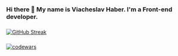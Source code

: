 ### Hi there 👋 My name is Viacheslav Haber. I'm a Front-end developer.

###
[![GitHub Streak](https://streak-stats.demolab.com?user=haber-viacheslav&theme=transparent)](https://git.io/streak-stats)
###
[![codewars](https://www.codewars.com/users/jokercs/badges/large)](https://www.codewars.com/users/jokercs)  
<!--
**haber-viacheslav/haber-viacheslav** is a ✨ _special_ ✨ repository because its `README.md` (this file) appears on your GitHub profile.

Here are some ideas to get you started:

- 🔭 I’m currently working on ...
- 🌱 I’m currently learning ...
- 👯 I’m looking to collaborate on ...
- 🤔 I’m looking for help with ...
- 💬 Ask me about ...
- 📫 How to reach me: ...
- 😄 Pronouns: ...
- ⚡ Fun fact: ...
-->
